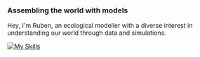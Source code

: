 ### Assembling the world with models

Hey,
I'm Ruben, an ecological modeller with a diverse interest in understanding our world through data and simulations. 

[![My Skills](https://skillicons.dev/icons?i=py,r,qgis,latex,html,git)](https://skillicons.dev)

<!--
**rbnmj/rbnmj** is a ✨ _special_ ✨ repository because its `README.md` (this file) appears on your GitHub profile.

Here are some ideas to get you started:

- 🔭 I’m currently working on ...
- 🌱 I’m currently learning ...
- 👯 I’m looking to collaborate on ...
- 🤔 I’m looking for help with ...
- 💬 Ask me about ...
- 📫 How to reach me: ...
- 😄 Pronouns: ...
- ⚡ Fun fact: ...
-->

